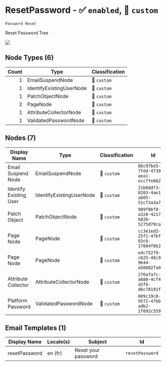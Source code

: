 # ResetPassword - :white_check_mark: `enabled`, :red_circle: `custom`
`Password Reset`

Reset Password Tree

[![](./ResetPassword.png)]()


## Node Types (6)
| Count | Type | Classification |
| -----:| ---- | -------------- |
| 1 | EmailSuspendNode | :red_circle: `custom` |
| 1 | IdentifyExistingUserNode | :red_circle: `custom` |
| 1 | PatchObjectNode | :red_circle: `custom` |
| 2 | PageNode | :red_circle: `custom` |
| 1 | AttributeCollectorNode | :red_circle: `custom` |
| 1 | ValidatedPasswordNode | :red_circle: `custom` |
## Nodes (7)
| Display Name | Type | Classification | Id |
| ------------ | ---- | -------------- | ---|
| Email Suspend Node | EmailSuspendNode | :red_circle: `custom` | `06c97be5-7fdd-4739-aea1-ecc7fe082865` |
| Identify Existing User | IdentifyExistingUserNode | :red_circle: `custom` | `21b8ddf3-0203-4ae1-ab05-51cf3a3a707a` |
| Patch Object | PatchObjectNode | :red_circle: `custom` | `989f0bf8-a328-4217-b82b-5275d79ca8bd` |
| Page Node | PageNode | :red_circle: `custom` | `cc3e1ed2-25f1-47bf-83c6-17084f8b2b2b` |
| Page Node | PageNode | :red_circle: `custom` | `e4c752f9-c625-48c9-9644-a58802fa9e9c` |
| Attribute Collector | AttributeCollectorNode | :red_circle: `custom` | `276afa7c-a680-4cf4-a5f6-d6c78191f5c9` |
| Platform Password | ValidatedPasswordNode | :red_circle: `custom` | `009c19c8-9572-47bb-adb2-1f092c559a43` |
## Email Templates (1)
| Display Name | Locale(s) | Subject | Id |
| ------------ | --------- | ------- | ---|
| resetPassword | en (fr) | Reset your password | `resetPassword` |
